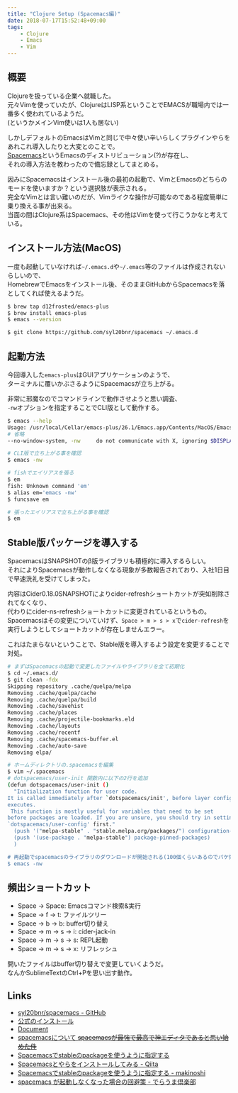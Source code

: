 ```yaml
---
title: "Clojure Setup (Spacemacs編)"
date: 2018-07-17T15:52:48+09:00
tags:
    - Clojure
    - Emacs
    - Vim
---
```


## 概要

Clojureを扱っている企業へ就職した。  
元々Vimを使っていたが、ClojureはLISP系ということでEMACSが職場内では一番多く使われているようだ。  
(というかメインVim使いは1人も居ない)

しかしデフォルトのEmacsはVimと同じで中々使い辛いらしくプラグインやらをあれこれ導入したりと大変とのことで。  
[Spacemacs](https://github.com/syl20bnr/spacemacs)というEmacsのディストリビューション(?)が存在し、  
それの導入方法を教わったので備忘録としてまとめる。

因みにSpacemacsはインストール後の最初の起動で、VimとEmacsのどちらのモードを使いますか？という選択肢が表示される。  
完全なVimとは言い難いのだが、Vimライクな操作が可能なのである程度簡単に乗り換える事が出来る。  
当面の間はClojure系はSpacemacs、その他はVimを使って行こうかなと考えている。

## インストール方法(MacOS)

一度も起動していなければ`~/.emacs.d`や`~/.emacs`等のファイルは作成されないらしいので、  
HomebrewでEmacsをインストール後、そのままGitHubからSpacemacsを落としてくれば使えるようだ。

```bash
$ brew tap d12frosted/emacs-plus
$ brew install emacs-plus
$ emacs --version

$ git clone https://github.com/syl20bnr/spacemacs ~/.emacs.d
```

## 起動方法

今回導入した`emacs-plus`はGUIアプリケーションのようで、  
ターミナルに覆いかぶさるようにSpacemacsが立ち上がる。

非常に邪魔なのでコマンドラインで動作させようと思い調査、  
`-nw`オプションを指定することでCLI版として動作する。

```bash
$ emacs --help
Usage: /usr/local/Cellar/emacs-plus/26.1/Emacs.app/Contents/MacOS/Emacs [OPTION-OR-FILENAME]...
# 省略
--no-window-system, -nw     do not communicate with X, ignoring $DISPLAY

# CLI版で立ち上がる事を確認
$ emacs -nw

# fishでエイリアスを張る
$ em
fish: Unknown command 'em'
$ alias em='emacs -nw'
$ funcsave em

# 張ったエイリアスで立ち上がる事を確認
$ em
```

## Stable版パッケージを導入する

SpacemacsはSNAPSHOTのβ版ライブラリも積極的に導入するらしい。  
それによりSpacemacsが動作しなくなる現象が多数報告されており、入社1日目で早速洗礼を受けてしまった。

内容はCider0.18.0SNAPSHOTによりcider-refreshショートカットが突如削除されてなくなり、  
代わりにcider-ns-refreshショートカットに変更されているというもの。  
Spacemacsはその変更についていけず、`Space > m > s > x`で`cider-refresh`を実行しようとしてショートカットが存在しませんエラー。

これはたまらないということで、Stable版を導入するよう設定を変更することで対処。

```Bash
# まずはSpacemacsの起動で変更したファイルやライブラリを全て初期化
$ cd ~/.emacs.d/
$ git clean -fdx
Skipping repository .cache/quelpa/melpa
Removing .cache/quelpa/cache
Removing .cache/quelpa/build
Removing .cache/savehist
Removing .cache/places
Removing .cache/projectile-bookmarks.eld
Removing .cache/layouts
Removing .cache/recentf
Removing .cache/spacemacs-buffer.el
Removing .cache/auto-save
Removing elpa/

# ホームディレクトリの.spacemacsを編集
$ vim ~/.spacemacs
# dotspacemacs/user-init 関数内に以下の2行を追加
(defun dotspacemacs/user-init ()
  "Initialization function for user code.
It is called immediately after `dotspacemacs/init', before layer configuration
executes.
 This function is mostly useful for variables that need to be set
before packages are loaded. If you are unsure, you should try in setting them in
`dotspacemacs/user-config' first."
  (push '("melpa-stable" . "stable.melpa.org/packages/") configuration-layer--elpa-archives)
  (push '(use-package . "melpa-stable") package-pinned-packages)
  )

# 再起動でspacemacsのライブラリのダウンロードが開始される(100個くらいあるのでパケ死しないよう注意)
$ emacs -nw
```

## 頻出ショートカット

- Space -> Space: Emacsコマンド検索&実行
- Space -> f -> t: ファイルツリー
- Space -> b -> b: buffer切り替え
- Space -> m -> s -> i: cider-jack-in
- Space -> m -> s -> s: REPL起動
- Space -> m -> s -> x: リフレッシュ

開いたファイルはbuffer切り替えで変更していくようだ。  
なんかSublimeTextのCtrl+Pを思い出す動作。

## Links

- [syl20bnr/spacemacs - GitHub](https://github.com/syl20bnr/spacemacs)
- [公式のインストール](https://github.com/syl20bnr/spacemacs#install)
- [Document](http://spacemacs.org/doc/DOCUMENTATION.html)
- [spacemacsについて ~~spacemacsが最強で最高で神エディタであると思い始めた件~~](https://qiita.com/nobkz/items/994c6b3e6f42a0e33fef)
- [Spacemacsでstableのpackageを使うように指定する](https://scrapbox.io/makinoshi/Spacemacs%E3%81%A7stable%E3%81%AEpackage%E3%82%92%E4%BD%BF%E3%81%86%E3%82%88%E3%81%86%E3%81%AB%E6%8C%87%E5%AE%9A%E3%81%99%E3%82%8B)
- [Spacemacsとやらをインストールしてみる - Qiita](https://qiita.com/clutter/items/1f60bdabb31dec9afe5d)
- [Spacemacsでstableのpackageを使うように指定する - makinoshi](https://scrapbox.io/makinoshi/Spacemacs%E3%81%A7stable%E3%81%AEpackage%E3%82%92%E4%BD%BF%E3%81%86%E3%82%88%E3%81%86%E3%81%AB%E6%8C%87%E5%AE%9A%E3%81%99%E3%82%8B)
- [spacemacs が起動しなくなった場合の回避策 - でらうま倶楽部](http://blog.livedoor.jp/tek_nishi/archives/9715298.html)
